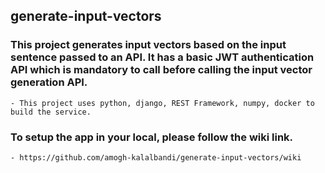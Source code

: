 ## generate-input-vectors

### This project generates input vectors based on the input sentence passed to an API. It has a basic JWT authentication API which is mandatory to call before calling the input vector generation API.

    - This project uses python, django, REST Framework, numpy, docker to build the service.

### To setup the app in your local, please follow the wiki link.

    - https://github.com/amogh-kalalbandi/generate-input-vectors/wiki
